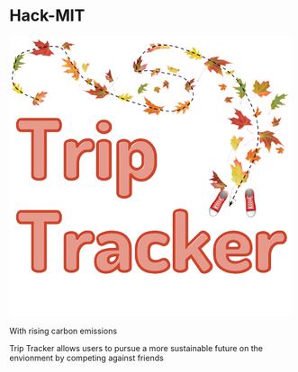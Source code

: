# Hack-MIT

![alt text](https://github.com/martinzha28/Hack-MIT/blob/main/frontend/public/logo.png?raw=true)

With rising carbon emissions 

Trip Tracker allows users to pursue a more sustainable future on the envionment by competing against friends 